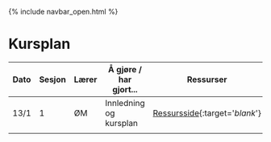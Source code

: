 {% include navbar_open.html %}

# Kursplan

| Dato <img width=80/>  | Sesjon <img width=60/> | Lærer <img width=40/>  | Å gjøre / har gjort... <img width=300/>                       | Ressurser <img width=200/>  |
|-----------------------|------------------------|------------------------|---------------------------------------------------------------|-----------------------------| 
|13/1                   | 1                      | ØM                     | Innledning og kursplan                     | [Ressursside](ressurser_F1.md){:target='_blank_'} |
| | | | | |


